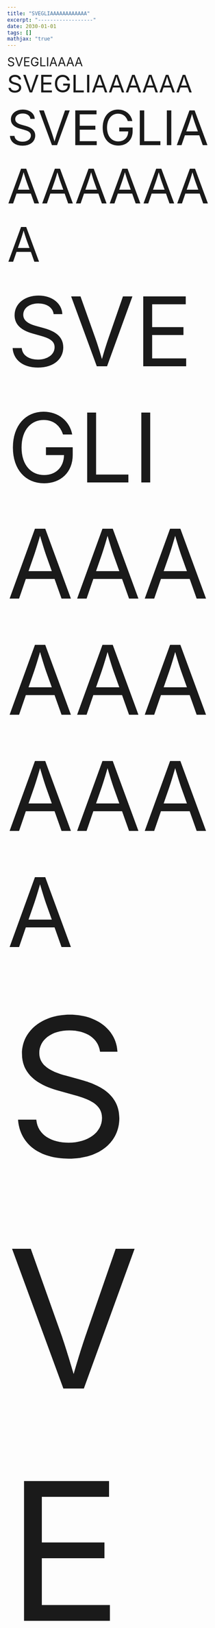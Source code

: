 ```yaml
---
title: "SVEGLIAAAAAAAAAAAA"
excerpt: "------------------"
date: 2030-01-01
tags: []
mathjax: "true"
---
```




<span style="font-size: 2em;">SVEGLIAAAA</span>  
<span style="font-size: 4em;">SVEGLIAAAAAA</span>  
<span style="font-size: 8em;">SVEGLIAAAAAAAA</span>  
<span style="font-size: 16em;">SVEGLIAAAAAAAAAA</span>  
<span style="font-size: 32em;">SVEGLIAAAAAAAAAAAA</span>  
<span style="font-size: 64em;">SVEGLIAAAAAAAAAAAAAA</span>






...
